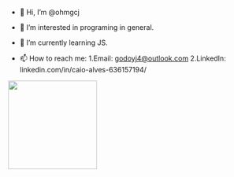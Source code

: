 - 👋 Hi, I’m @ohmgcj
- 👀 I’m interested in programing in general.
- 🌱 I’m currently learning JS.

- 📫 How to reach me:
1.Email: godoyj4@outlook.com
2.LinkedIn: linkedin.com/in/caio-alves-636157194/

 <div>
  <a href="https://github.com/ohmgcj">
  <img height="180em" src="https://github-readme-stats.vercel.app/api/top-langs/?username=ohmgcj&layout=compact&langs_count=7&theme=dark"/>
</div>

